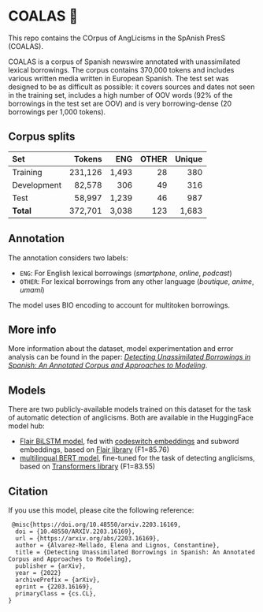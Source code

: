# COALAS 🐨
This repo contains the COrpus of AngLicisms in the SpAnish PresS (COALAS).

COALAS is a corpus of Spanish newswire annotated with unassimilated lexical borrowings. The corpus contains 370,000 tokens and includes various written media written in European Spanish. The test set was designed to be as difficult as possible: it covers sources and dates not seen in the training set, includes a high number of OOV words (92% of the borrowings in the test set are OOV) and is very borrowing-dense (20 borrowings per 1,000 tokens).

## Corpus splits
|Set      | Tokens | ENG  | OTHER |  Unique |
|:-------|-----:|-----:|---------:|---------:|
|Training |231,126 |1,493 | 28 |380 |
|Development |82,578 |306 |49 |316|
|Test |58,997 |1,239 |46 |987|
|**Total** |372,701 |3,038 |123 |1,683 |

## Annotation
The annotation considers two labels:  
* ``ENG``: For English lexical borrowings (*smartphone*, *online*, *podcast*)
* ``OTHER``: For lexical borrowings from any other language (*boutique*, *anime*, *umami*)

The model uses BIO encoding to account for multitoken borrowings.

## More info
More information about the dataset, model experimentation and error analysis can be found in the paper: *[Detecting Unassimilated Borrowings in Spanish: An Annotated Corpus and Approaches to Modeling](https://arxiv.org/abs/2203.16169)*.

## Models
There are two publicly-available models trained on this dataset for the task of automatic detection of anglicisms. Both are available in the HuggingFace model hub:
- [Flair BiLSTM model](https://huggingface.co/lirondos/anglicisms-spanish-flair-cs), fed with [codeswitch embeddings](https://huggingface.co/sagorsarker/codeswitch-spaeng-lid-lince) and subword embeddings, based on [Flair library](https://github.com/flairNLP/flair) (F1=85.76)
- [multilingual BERT model](https://huggingface.co/bert-base-multilingual-cased), fine-tuned for the task of detecting anglicisms, based on [Transformers library](https://github.com/huggingface/transformers/) (F1=83.55)

## Citation
If you use this model, please cite the following reference:
```
 @misc{https://doi.org/10.48550/arxiv.2203.16169,
  doi = {10.48550/ARXIV.2203.16169},
  url = {https://arxiv.org/abs/2203.16169},
  author = {Álvarez-Mellado, Elena and Lignos, Constantine},
  title = {Detecting Unassimilated Borrowings in Spanish: An Annotated Corpus and Approaches to Modeling},
  publisher = {arXiv},
  year = {2022}
  archivePrefix = {arXiv},
  eprint = {2203.16169},
  primaryClass = {cs.CL},
} 
```
